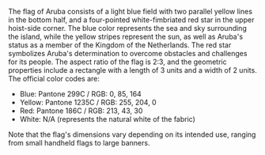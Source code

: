 The flag of Aruba consists of a light blue field with two parallel yellow lines in the bottom half, and a four-pointed white-fimbriated red star in the upper hoist-side corner. The blue color represents the sea and sky surrounding the island, while the yellow stripes represent the sun, as well as Aruba's status as a member of the Kingdom of the Netherlands. The red star symbolizes Aruba's determination to overcome obstacles and challenges for its people. The aspect ratio of the flag is 2:3, and the geometric properties include a rectangle with a length of 3 units and a width of 2 units. The official color codes are:

- Blue: Pantone 299C / RGB: 0, 85, 164
- Yellow: Pantone 1235C / RGB: 255, 204, 0
- Red: Pantone 186C / RGB: 213, 43, 30
- White: N/A (represents the natural white of the fabric)

Note that the flag's dimensions vary depending on its intended use, ranging from small handheld flags to large banners.